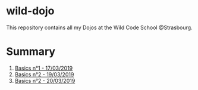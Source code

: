 # wild-dojo
<p>This repository contains all my Dojos at the Wild Code School @Strasbourg.</p>

<h1>Summary</h1>
<ol>
  <li><a href="https://github.com/Moxymore67/wild-dojo/tree/master/basics">
    Basics n°1 - 17/03/2019</a>
  </li>
  <li><a href="https://github.com/Moxymore67/wild-dojo/tree/master/basics-2">
    Basics n°2 - 19/03/2019</a>
  </li>
  <li><a href="https://github.com/Moxymore67/wild-dojo/tree/master/basics-3">
    Basics n°2 - 20/03/2019</a>
  </li>
</ol>  
